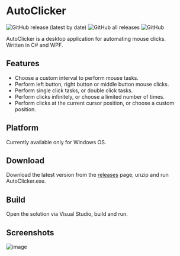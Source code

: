 # AutoClicker

![GitHub release (latest by date)](https://img.shields.io/github/v/release/oriash93/AutoClicker?style=plastic)
![GitHub all releases](https://img.shields.io/github/downloads/oriash93/AutoClicker/total?style=plastic)
![GitHub](https://img.shields.io/github/license/oriash93/AutoClicker?style=plastic)


AutoClicker is a desktop application for automating mouse clicks.
<br>Written in C# and WPF.


## Features
* Choose a custom interval to perform mouse tasks.
* Perform left button, right button or middle button mouse clicks.
* Perform single click tasks, or double click tasks.
* Perform clicks infinitely, or choose a limited number of times.
* Perform clicks at the current cursor position, or choose a custom position. 

## Platform
Currently available only for Windows OS.

## Download ##
Download the latest version from the [releases](https://github.com/oriash93/AutoClicker/releases) page, unzip and run AutoClicker.exe.

## Build ##
Open the solution via Visual Studio, build and run.

## Screenshots
![image](https://github.com/user-attachments/assets/45e1266c-ca78-4027-89f1-6323b926e135)

